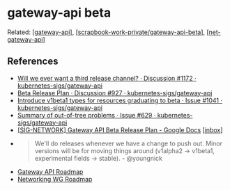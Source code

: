 # gateway-api beta
Related: [[gateway-api]], [[scrapbook-work-private/gateway-api-beta]], [[net-gateway-api]]

## References
- [Will we ever want a third release channel? · Discussion #1172 · kubernetes-sigs/gateway-api](https://github.com/kubernetes-sigs/gateway-api/discussions/1172)
- [Beta Release Plan · Discussion #927 · kubernetes-sigs/gateway-api](https://github.com/kubernetes-sigs/gateway-api/discussions/927)
- [Introduce v1beta1 types for resources graduating to beta · Issue #1041 · kubernetes-sigs/gateway-api](https://github.com/kubernetes-sigs/gateway-api/issues/1041)
- [Summary of out-of-tree problems · Issue #629 · kubernetes-sigs/gateway-api](https://github.com/kubernetes-sigs/gateway-api/issues/629)
- [\[SIG-NETWORK\] Gateway API Beta Release Plan - Google Docs](https://docs.google.com/document/d/1F3dcs_J8Y6GVlfMGjRtom5ljovnKa_MMIC34GJxUdBs/edit) [[inbox]]
- > We'll do releases whenever we have a change to push out. Minor versions will be for moving things around (v1alpha2 -> v1beta1, experimental fields -> stable). - @youngnick
- [Gateway API Roadmap](https://github.com/orgs/knative-sandbox/projects/10/views/1)
- [Networking WG Roadmap](https://github.com/orgs/knative/projects/32)

[//begin]: # "Autogenerated link references for markdown compatibility"
[gateway-api]: ../../kubernetes/gateway-api.md "gateway-api"
[scrapbook-work-private/gateway-api-beta]: ../../2022/scrapbook-work-private/gateway-api-beta.md "gateway-api beta"
[net-gateway-api]: ../../knative/net-gateway-api.md "net-gateway-api"
[inbox]: ../../contributions/inbox.md "inbox"
[//end]: # "Autogenerated link references"